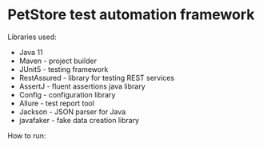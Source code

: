 # PetStore test automation framework

Libraries used:

* Java 11
* Maven - project builder
* JUnit5 - testing framework
* RestAssured - library for testing REST services
* AssertJ - fluent assertions java library
* Config - configuration library
* Allure - test report tool
* Jackson - JSON parser for Java 
* javafaker - fake data creation library


How to run:
